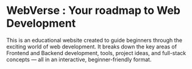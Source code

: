 # WebVerse : Your roadmap to Web Development
This is an educational website created to guide beginners through the exciting world of web development. It breaks down the key areas of Frontend and Backend development, tools, project ideas, and full-stack concepts — all in an interactive, beginner-friendly format.
